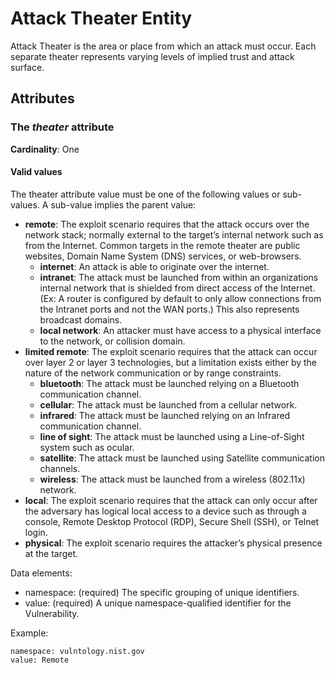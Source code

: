 # Attack Theater Entity

Attack Theater is the area or place from which an attack must occur. Each separate theater represents varying levels of implied trust and attack surface.

## Attributes

### The *theater* attribute

**Cardinality**: One

#### Valid values

The theater attribute value must be one of the following values or sub-values. A sub-value implies the parent value:

- **remote**:  The exploit scenario requires that the attack occurs over the network stack; normally external to the target’s internal network such as from the Internet. Common targets in the remote theater are public websites, Domain Name System (DNS) services, or web-browsers.
  - **internet**:  An attack is able to originate over the internet.
  - **intranet**:  The attack must be launched from within an organizations internal network that is shielded from direct access of the Internet. (Ex: A router is configured by default to only allow connections from the Intranet ports and not the WAN ports.) This also represents broadcast domains.
  - **local network**:  An attacker must have access to a physical interface to the network, or collision domain.
- **limited remote**:  The exploit scenario requires that the attack can occur over layer 2 or layer 3 technologies, but a limitation exists either by the nature of the network communication or by range constraints.
  - **bluetooth**:  The attack must be launched relying on a Bluetooth communication channel.
  - **cellular**:  The attack must be launched from a cellular network.
  - **infrared**:  The attack must be launched relying on an Infrared communication channel.
  - **line of sight**:  The attack must be launched using a Line-of-Sight system such as ocular.
  - **satellite**:  The attack must be launched using Satellite communication channels.
  - **wireless**:  The attack must be launched from a wireless (802.11x) network.
- **local**:  The exploit scenario requires that the attack can only occur after the adversary has logical local access to a device such as through a console, Remote Desktop Protocol (RDP), Secure Shell (SSH), or Telnet login.
- **physical**:  The exploit scenario requires the attacker’s physical presence at the target.

Data elements:
- namespace: (required) The specific grouping of unique identifiers. 
- value: (required) A unique namespace-qualified identifier for the Vulnerability.

Example:
```
namespace: vulntology.nist.gov
value: Remote
```
